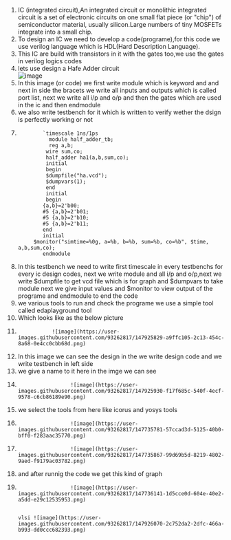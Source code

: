 1. IC (integrated circuit),An integrated circuit or monolithic integrated circuit  is a set of electronic circuits on one small flat piece (or "chip")
of semiconductor material, usually silicon.Large numbers of tiny MOSFETs integrate into a small chip.
2. To design an IC we need to develop a code(programe),for this code we use verilog language which is HDL(Hard Description Language).
3. This IC are build with transistors in it with the gates too,we use the gates in verilog logics codes 
4. lets use design a Hafe Adder circuit  
                            ![image](https://user-images.githubusercontent.com/93262817/147666166-c30646a2-cc2b-401e-9438-b4e3d1bfa64e.png)
5. In this image (or code) we first write module which is keyword and and next in side the bracets we write all inputs and outputs which is called port list,
    next we write all i/p and o/p and then the gates which are used in the ic and then endmodule
6. we also write testbench for it which is written to verify wether the dsign is perfectly working or not
7.             `timescale 1ns/1ps
                 module half_adder_tb;
                 reg a,b;
                wire sum,co;
                half_adder ha1(a,b,sum,co);
                initial
                begin
                $dumpfile("ha.vcd");
                $dumpvars(1);
                end
                initial
                begin
               {a,b}=2'b00;
               #5 {a,b}=2'b01;
               #5 {a,b}=2'b10;
               #5 {a,b}=2'b11;
               end
               initial
            $monitor("simtime=%0g, a=%b, b=%b, sum=%b, co=%b", $time, a,b,sum,co);
               endmodule 
8. In this testbench we need to write first timescale in every testbenchs for every ic design codes, next we write module and all i/p and o/p,next we write $dumpfile 
   to get vcd file which is for graph and $dumpvars to take module next we give input values and $monitor to view output of the programe and endmodule to end the code 
9. we various tools to run and check the programe we use a simple tool called edaplayground tool 
10. Which looks like as the below picture 
11.                ![image](https://user-images.githubusercontent.com/93262817/147925829-a9ffc105-2c13-454c-8a68-0e4cc0cbb68d.png)
12.  In this image we can see the design in the we write design code and we write testbench in left side 
13.  we give a name to it here in the imge we can see 
14.                      ![image](https://user-images.githubusercontent.com/93262817/147925930-f17f685c-540f-4ecf-9578-c6cb86189e90.png)

15.   we select the tools from here like icorus and yosys tools 
16.                      ![image](https://user-images.githubusercontent.com/93262817/147735781-57ccad3d-5125-40b0-bff0-f283aac35770.png)
17.                      ![image](https://user-images.githubusercontent.com/93262817/147735867-99d69b5d-8219-4802-9aed-f9179ac03782.png)
18.   and after runnig the code we get this kind of graph 
19.                      ![image](https://user-images.githubusercontent.com/93262817/147736141-1d5cce0d-604e-40e2-a5dd-e29c12535953.png)


        vlsi ![image](https://user-images.githubusercontent.com/93262817/147926070-2c752da2-2dfc-466a-b993-dd0ccc682393.png)










